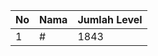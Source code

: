 | No | Nama            | Jumlah Level |
|----|-----------------|--------------|
| 1  | #    |    1843        |
